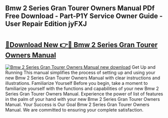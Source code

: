 ## Bmw 2 Series Gran Tourer Owners Manual PDf Free Download - Part-P1Y Service Owner Guide - User Repair Edition jyFXJ

# <h2><a href="http://cf25468.oget.top/?id=Bmw+2+Series+Gran+Tourer+Owners+Manual">🔗Download New 👉🔴 Bmw 2 Series Gran Tourer Owners Manual</a></h2>

[![Bmw 2 Series Gran Tourer Owners Manual new download](https://i.imgur.com/5g1atiW.png)](http://cf25468.oget.top/?id=Bmw+2+Series+Gran+Tourer+Owners+Manual)
Get Up and Running This manual simplifies the process of setting up and using your new Bmw 2 Series Gran Tourer Owners Manual with clear instructions and illustrations. Familiarize Yourself Before you begin, take a moment to familiarize yourself with the functions and capabilities of your new Bmw 2 Series Gran Tourer Owners Manual. Experience the power of list of features in the palm of your hand with your new Bmw 2 Series Gran Tourer Owners Manual. Your Success is Our Goal Bmw 2 Series Gran Tourer Owners Manual. We are committed to ensuring your complete satisfaction.
